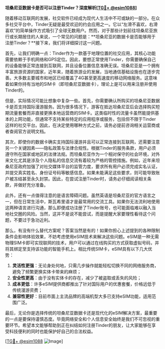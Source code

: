 **坦桑尼亚数据卡是否可以注册Tinder？深度解析[[TG💪+ @esim1088](https://t.me/s/esim1088)]**

随着移动互联网的发展，社交软件已经成为现代人生活中不可或缺的一部分。在众多社交平台中，Tinder无疑是最受欢迎的约会应用之一。它以“左滑不喜欢，右滑喜欢”的简单操作方式吸引了全球无数用户。然而，对于那些计划前往坦桑尼亚旅行或长期居住的人来说，一个常见的问题是：**坦桑尼亚的数据卡是否能够用于注册Tinder？**接下来，我们将详细探讨这一问题。

首先，让我们明确一点：Tinder作为一款基于地理位置的社交应用，其核心功能需要依赖于手机网络和GPS定位。因此，要想正常使用Tinder，你需要确保自己的设备能够正常连接到互联网，并且设备位置信息准确无误。坦桑尼亚是一个拥有丰富旅游资源的国家，近年来，随着旅游业的发展，当地通信基础设施也在逐步完善。大多数主要城市和地区已经覆盖了4G甚至更高速度的移动网络服务。这意味着如果你持有当地的SIM卡（即坦桑尼亚数据卡），理论上是可以用来注册并使用Tinder的。

但是，实际情况可能比想象中复杂一些。首先，你需要确认所购买的坦桑尼亚数据卡是否支持国际漫游服务。因为很多情况下，游客在抵达坦桑尼亚后会选择购买短期流量套餐而非直接更换本地运营商的SIM卡。这类临时性的流量卡虽然能提供基本的上网功能，但通常不支持某些特定的应用程序或服务，包括但不限于Tinder这样的社交平台。因此，在决定使用哪种方式之前，请务必提前咨询相关运营商或者查阅官方说明文档。

其次，即使你的数据卡确实支持国际漫游并且可以正常连接到互联网，还需要注意另一个关键因素——隐私政策与法律合规性。根据Tinder的服务条款，用户必须遵守所在国家或地区的法律法规。而坦桑尼亚作为一个相对保守的社会环境，对外来文化尤其是涉及个人隐私的信息交流有着较为严格的管控措施。例如，近年来坦桑尼亚政府加强了对社交媒体平台的监管力度，要求所有用户必须完成实名认证，并提交真实姓名、身份证号码等敏感信息。如果未能满足这些要求，则可能导致账户被冻结甚至永久封禁。因此，在尝试注册Tinder时，请务必仔细阅读相关条款，并做好充分准备。

此外，还有一点值得注意的是语言障碍问题。虽然英语是坦桑尼亚的官方语言之一，但在日常生活中，斯瓦希里语才是最常用的交流工具。如果你无法流利地使用这两种语言进行沟通，那么即便成功注册了Tinder账号，也可能面临难以融入当地社交圈的风险。当然，这并不是说不能尝试，而是提醒大家要理性看待这个问题，不要过于急功近利。

那么，有没有什么替代方案呢？答案当然是有的！如果你担心上述提到的各种限制条件会影响体验效果，不妨考虑使用eSIM技术来解决这些问题。eSIM是一种无需物理SIM卡即可实现联网的技术，用户可以通过在线购买的方式获取虚拟号码，并将其绑定至支持该功能的智能手机上。相比传统SIM卡，eSIM具有以下几大优势：

1. **灵活性更强**：无论身处何地，只需几步操作就能轻松切换不同的网络服务商，避免了频繁更换实体卡带来的麻烦；
2. **安全性更高**：由于没有实体卡的存在，减少了被盗取或丢失的风险；
3. **成本更低**：许多eSIM提供商都推出了针对国际用户的优惠套餐，价格远低于传统漫游资费；
4. **兼容性更好**：目前市面上主流品牌的高端机型大多已支持eSIM功能，适用范围广泛。

最后，无论你是选择传统的坦桑尼亚数据卡还是现代化的eSIM解决方案，最重要的一点是要保持谨慎态度。毕竟网络安全和个人信息安全始终是我们不可忽视的重要环节。希望本文能够帮助到正在纠结如何注册Tinder的朋友，让大家能够在享受科技便利的同时也能保护好自己的合法权益。

[[TG💪+ @esim1088](https://t.me/s/esim1088) ![Image](https://i.postimg.cc/4NQfJmqS/Snipaste-2025-05-13-00-14-12.png)]